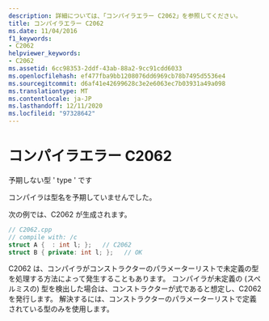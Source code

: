 ```yaml
---
description: 詳細については、「コンパイラエラー C2062」を参照してください。
title: コンパイラエラー C2062
ms.date: 11/04/2016
f1_keywords:
- C2062
helpviewer_keywords:
- C2062
ms.assetid: 6cc98353-2ddf-43ab-88a2-9cc91cdd6033
ms.openlocfilehash: ef477fba9bb1208076dd6969cb78b7495d5536e4
ms.sourcegitcommit: d6af41e42699628c3e2e6063ec7b03931a49a098
ms.translationtype: MT
ms.contentlocale: ja-JP
ms.lasthandoff: 12/11/2020
ms.locfileid: "97328642"
---
```

# <a name="compiler-error-c2062"></a>コンパイラエラー C2062

予期しない型 ' type ' です

コンパイラは型名を予期していませんでした。

次の例では、C2062 が生成されます。

```cpp
// C2062.cpp
// compile with: /c
struct A {  : int l; };   // C2062
struct B { private: int l; };   // OK
```

C2062 は、コンパイラがコンストラクターのパラメーターリストで未定義の型を処理する方法によって発生することもあります。 コンパイラが未定義の (スペルミスの) 型を検出した場合は、コンストラクターが式であると想定し、C2062 を発行します。 解決するには、コンストラクターのパラメーターリストで定義されている型のみを使用します。
